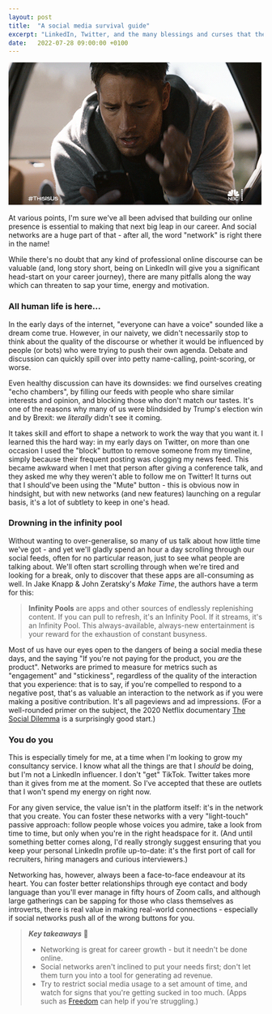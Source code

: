```yaml
---
layout: post
title:  "A social media survival guide"
excerpt: "LinkedIn, Twitter, and the many blessings and curses that they provide."
date:   2022-07-28 09:00:00 +0100
---
```


![This Is Us - Doomscrolling](/assets/img/this-is-us-doomscrolling.gif)

At various points, I'm sure we've all been advised that building our online presence is essential to making that next big leap in our career. And social networks are a huge part of that - after all, the word "network" is right there in the name!

While there's no doubt that any kind of professional online discourse can be valuable (and, long story short, being on LinkedIn will give you a significant head-start on your career journey), there are many pitfalls along the way which can threaten to sap your time, energy and motivation.

### All human life is here...

In the early days of the internet, "everyone can have a voice" sounded like a dream come true. However, in our naivety, we didn't necessarily stop to think about the quality of the discourse or whether it would be influenced by people (or bots) who were trying to push their own agenda. Debate and discussion can quickly spill over into petty name-calling, point-scoring, or worse.

Even healthy discussion can have its downsides: we find ourselves creating "echo chambers", by filling our feeds with people who share similar interests and opinion, and blocking those who don't match our tastes. It's one of the reasons why many of us were blindsided by Trump's election win and by Brexit: we _literally_ didn't see it coming.

It takes skill and effort to shape a network to work the way that you want it. I learned this the hard way: in my early days on Twitter, on more than one occasion I used the "block" button to remove someone from my timeline, simply because their frequent posting was clogging my news feed. This became awkward when I met that person after giving a conference talk, and they asked me why they weren't able to follow me on Twitter! It turns out that I should've been using the "Mute" button - this is obvious now in hindsight, but with new networks (and new features) launching on a regular basis, it's a lot of subtlety to keep in one's head.

### Drowning in the infinity pool

Without wanting to over-generalise, so many of us talk about how little time we've got - and yet we'll gladly spend an hour a day scrolling through our social feeds, often for no particular reason, just to see what people are talking about. We'll often start scrolling through when we're tired and looking for a break, only to discover that these apps are all-consuming as well. In Jake Knapp & John Zeratsky's _Make Time_, the authors have a term for this:

> **Infinity Pools** are apps and other sources of endlessly replenishing content. If you can pull to refresh, it's an Infinity Pool. If it streams, it's an Infinity Pool. This always-available, always-new entertainment is your reward for the exhaustion of constant busyness.

Most of us have our eyes open to the dangers of being a social media these days, and the saying "If you're not paying for the product, you _are_ the product". Networks are primed to measure for metrics such as "engagement" and "stickiness", regardless of the quality of the interaction that you experience: that is to say, if you're compelled to respond to a negative post, that's as valuable an interaction to the network as if you were making a positive contribution. It's all pageviews and ad impressions. (For a well-rounded primer on the subject, the 2020 Netflix documentary [The Social Dilemma](https://www.netflix.com/title/81254224) is a surprisingly good start.)

### You do you

This is especially timely for me, at a time when I'm looking to grow my consultancy service. I know what all the things are that I _should_ be doing, but I'm not a LinkedIn influencer. I don't "get" TikTok. Twitter takes more than it gives from me at the moment. So I've accepted that these are outlets that I won't spend my energy on right now.

For any given service, the value isn't in the platform itself: it's in the network that you create. You can foster these networks with a very "light-touch" passive approach: follow people whose voices you admire, take a look from time to time, but only when you're in the right headspace for it. (And until something better comes along, I'd really strongly suggest ensuring that you keep your personal LinkedIn profile up-to-date: it's the first port of call for recruiters, hiring managers and curious interviewers.)

Networking has, however, always been a face-to-face endeavour at its heart. You can foster better relationships through eye contact and body language than you'll ever manage in fifty hours of Zoom calls, and although large gatherings can be sapping for those who class themselves as introverts, there is real value in making real-world connections - especially if social networks push all of the wrong buttons for you.

> **_Key takeaways_** 📝  
> * Networking is great for career growth - but it needn't be done online.
> * Social networks aren't inclined to put your needs first; don't let them turn you into a tool for generating ad revenue.
> * Try to restrict social media usage to a set amount of time, and watch for signs that you're getting sucked in too much. (Apps such as [Freedom](https://freedom.to) can help if you're struggling.)
